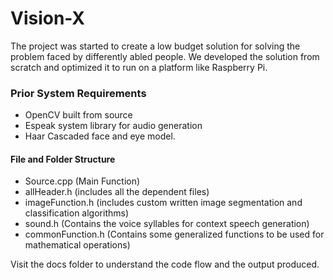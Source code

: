 # Vision-X
 
The project was started to create a low budget solution for solving the problem faced by differently abled people. We developed the solution from scratch and optimized it to run on a platform like Raspberry Pi. 


### Prior System Requirements
* OpenCV built from source 
* Espeak system library for audio generation
* Haar Cascaded face and eye model. 


#### File and Folder Structure
* Source.cpp (Main Function)
* allHeader.h (includes all the dependent files)
* imageFunction.h (includes custom written image segmentation and classification algorithms)
* sound.h (Contains the voice syllables for context speech generation)
* commonFunction.h (Contains some generalized functions to be used for mathematical operations)


Visit the docs folder to understand the code flow and the output produced. 